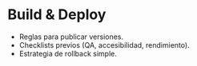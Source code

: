 # Build & Deploy

- Reglas para publicar versiones.
- Checklists previos (QA, accesibilidad, rendimiento).
- Estrategia de rollback simple.
